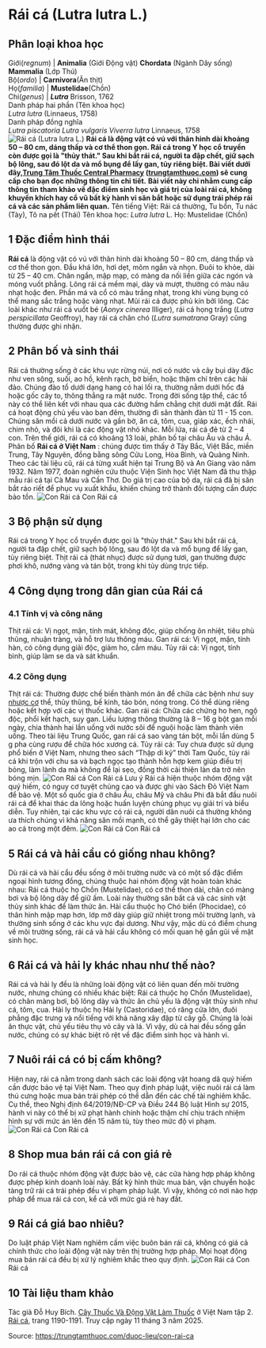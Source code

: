 # Rái cá (Lutra lutra L.)

Phân loại khoa học   
---  
Giới(_regnum_) |  **Animalia** (Giới Động vật) **Chordata** (Ngành Dây sống) **Mammalia** (Lớp Thú)  
Bộ(_ordo_) |  **Carnivora**(Ăn thịt)  
Họ(_familia_) |  **Mustelidae**(Chồn)  
Chi(_genus_) |  _**Lutra**_ Brisson, 1762  
Danh pháp hai phần (Tên khoa học)   
_Lutra lutra_ (Linnaeus, 1758)  
Danh pháp đồng nghĩa   
_Lutra piscatoria_ _Lutra vulgaris_ _Viverra lutra_ Linnaeus, 1758  
![Rái cá \(Lutra lutra L.\)](https://trungtamthuoc.com/images/others/con-rai-ca-1-6412.jpg)
**Rái cá là động vật có vú với thân hình dài khoảng 50 – 80 cm, dáng thấp và cơ thể thon gọn. Rái cá trong Y học cổ truyền còn được gọi là "thủy thát." Sau khi bắt rái cá, người ta đập chết, giữ sạch bộ lông, sau đó lột da và mổ bụng để lấy gan, tủy riêng biệt. Bài viết dưới đây,[Trung Tâm Thuốc Central Pharmacy](https://trungtamthuoc.com/ "Trung Tâm Thuốc Central Pharmacy") ([trungtamthuoc.com](https://trungtamthuoc.com/ "trungtamthuoc.com")) sẽ cung cấp cho bạn đọc những thông tin chi tiết.**
**Bài viết này chỉ nhằm cung cấp thông tin tham khảo về đặc điểm sinh học và giá trị của loài rái cá, không khuyến khích hay cổ vũ bất kỳ hành vi săn bắt hoặc sử dụng trái phép rái cá và các sản phẩm liên quan.**
Tên tiếng Việt: Rái cá thường, Tu bổn, Tu nác (Tày), Tô na pết (Thái)
Tên khoa học: _Lutra lutra_ L.
Họ: Mustelidae (Chồn)
##  1 Đặc điểm hình thái
**Rái cá** là động vật có vú với thân hình dài khoảng 50 – 80 cm, dáng thấp và cơ thể thon gọn. Đầu khá lớn, hơi dẹt, mõm ngắn và nhọn. Đuôi to khỏe, dài từ 25 – 40 cm. Chân ngắn, mập mạp, có màng da nối liền giữa các ngón và móng vuốt phẳng. Lông rái cá mềm mại, dày và mượt, thường có màu nâu nhạt hoặc đen. Phần má và cổ có màu trắng nhạt, trong khi vùng bụng có thể mang sắc trắng hoặc vàng nhạt. Mũi rái cá được phủ kín bởi lông.
Các loài khác như rái cá vuốt bé (_Aonyx cinerea_ Illiger), rái cá họng trắng (_Lutra perspicillata_ Geoffroy), hay rái cá chân chó (_Lutra sumatrana_ Gray) cũng thường được ghi nhận.
##  2 Phân bố và sinh thái
Rái cá thường sống ở các khu vực rừng núi, nơi có nước và cây bụi dày đặc như ven sông, suối, ao hồ, kênh rạch, bờ biển, hoặc thậm chí trên các hải đảo. Chúng đào tổ dưới dạng hang có hai lối ra, thường nằm dưới hốc đá hoặc gốc cây to, thông thẳng ra mặt nước. Trong đời sống tập thể, các tổ này có thể liên kết với nhau qua các đường hầm chằng chịt dưới mặt đất.
Rái cá hoạt động chủ yếu vào ban đêm, thường đi săn thành đàn từ 11 - 15 con. Chúng săn mồi cả dưới nước và gần bờ, ăn cá, tôm, cua, giáp xác, ếch nhái, chim nhỏ, và đôi khi là các động vật nhỏ khác. Mỗi lứa, rái cá đẻ từ 2 – 4 con. Trên thế giới, rái cá có khoảng 13 loài, phân bố tại châu Âu và châu Á. 
Phân bố **Rái cá ở Việt Nam** : chúng được tìm thấy ở Tây Bắc, Việt Bắc, miền Trung, Tây Nguyên, đồng bằng sông Cửu Long, Hòa Bình, và Quảng Ninh.
Theo các tài liệu cũ, rái cá từng xuất hiện tại Trung Bộ và An Giang vào năm 1932. Năm 1977, đoàn nghiên cứu thuộc Viện Sinh học Việt Nam đã thu thập mẫu rái cá tại Cà Mau và Cần Thơ. Do giá trị cao của bộ da, rái cá đã bị săn bắt ráo riết để phục vụ xuất khẩu, khiến chúng trở thành đối tượng cần được bảo tồn.
![Con Rái cá](https://trungtamthuoc.com/images/item/Con-rai-ca-2.jpg) Con Rái cá
##  3 Bộ phận sử dụng
Rái cá trong Y học cổ truyền được gọi là "thủy thát." Sau khi bắt rái cá, người ta đập chết, giữ sạch bộ lông, sau đó lột da và mổ bụng để lấy gan, tủy riêng biệt. Thịt rái cá (thát nhục) được sử dụng tươi, gan thường được phơi khô, nướng vàng và tán bột, trong khi tủy dùng trực tiếp.
##  4 Công dụng trong dân gian của Rái cá
### 4.1 Tính vị và công năng
Thịt rái cá: Vị ngọt, mặn, tính mát, không độc, giúp chống ôn nhiệt, tiêu phù thũng, nhuận tràng, và hỗ trợ lưu thông máu.
Gan rái cá: Vị ngọt, mặn, tính hàn, có công dụng giải độc, giảm ho, cầm máu.
Tủy rái cá: Vị ngọt, tính bình, giúp làm se da và sát khuẩn.
### 4.2 Công dụng
Thịt rái cá: Thường được chế biến thành món ăn để chữa các bệnh như suy [nhược cơ](https://trungtamthuoc.com/bai-viet/chan-doan-va-dieu-tri-nhuoc-co "nhược cơ") thể, thủy thũng, bế kinh, táo bón, nóng trong. Có thể dùng riêng hoặc kết hợp với các vị thuốc khác.
Gan rái cá: Chữa các chứng ho hen, ngộ độc, phổi kết hạch, suy gan. Liều lượng thông thường là 8 – 16 g bột gan mỗi ngày, chia thành hai lần uống với nước sôi để nguội hoặc làm thành viên uống. Theo tài liệu Trung Quốc, gan rái cá sao vàng tán bột, mỗi lần dùng 5 g pha cùng rượu để chữa hóc xương cá.
Tủy rái cá: Tuy chưa được sử dụng phổ biến ở Việt Nam, nhưng theo sách “Thập di kỷ” thời Tam Quốc, tủy rái cá khi trộn với chu sa và bạch ngọc tạo thành hỗn hợp kem giúp điều trị bỏng, làm lành da mà không để lại sẹo, đồng thời cải thiện làn da trở nên bóng mịn.
![Con Rái cá](https://trungtamthuoc.com/images/item/Con-rai-ca-3.jpg) Con Rái cá
Lưu ý
Rái cá hiện thuộc nhóm động vật quý hiếm, có nguy cơ tuyệt chủng cao và được ghi vào Sách Đỏ Việt Nam để bảo vệ. Một số quốc gia ở châu Âu, châu Mỹ và châu Phi đã bắt đầu nuôi rái cá để khai thác da lông hoặc huấn luyện chúng phục vụ giải trí và biểu diễn. Tuy nhiên, tại các khu vực có rái cá, người dân nuôi cá thường không ưa thích chúng vì khả năng săn mồi mạnh, có thể gây thiệt hại lớn cho các ao cá trong một đêm.
![Con Rái cá](https://trungtamthuoc.com/images/item/Con-rai-ca-4.jpg) Con Rái cá
##  5 Rái cá và hải cẩu có giống nhau không?
Dù rái cá và hải cẩu đều sống ở môi trường nước và có một số đặc điểm ngoại hình tương đồng, chúng thuộc hai nhóm động vật hoàn toàn khác nhau:
Rái cá thuộc họ Chồn (Mustelidae), có cơ thể thon dài, chân có màng bơi và bộ lông dày để giữ ấm. Loài này thường săn bắt cá và các sinh vật thủy sinh khác để làm thức ăn.
Hải cẩu thuộc họ Chó biển (Phocidae), có thân hình mập mạp hơn, lớp mỡ dày giúp giữ nhiệt trong môi trường lạnh, và thường sinh sống ở các khu vực đại dương.
Như vậy, mặc dù có điểm chung về môi trường sống, rái cá và hải cẩu không có mối quan hệ gần gũi về mặt sinh học.
##  6 Rái cá và hải ly khác nhau như thế nào?
Rái cá và hải ly đều là những loài động vật có liên quan đến môi trường nước, nhưng chúng có nhiều khác biệt:
Rái cá thuộc họ Chồn (Mustelidae), có chân màng bơi, bộ lông dày và thức ăn chủ yếu là động vật thủy sinh như cá, tôm, cua.
Hải ly thuộc họ Hải ly (Castoridae), có răng cửa lớn, đuôi phẳng đặc trưng và nổi tiếng với khả năng xây đập từ cây gỗ. Chúng là loài ăn thực vật, chủ yếu tiêu thụ vỏ cây và lá.
Vì vậy, dù cả hai đều sống gần nước, chúng có sự khác biệt rõ rệt về đặc điểm sinh học và hành vi.
##  7 Nuôi rái cá có bị cấm không?
Hiện nay, rái cá nằm trong danh sách các loài động vật hoang dã quý hiếm cần được bảo vệ tại Việt Nam. Theo quy định pháp luật, việc nuôi rái cá làm thú cưng hoặc mua bán trái phép có thể dẫn đến các chế tài nghiêm khắc. Cụ thể, theo Nghị định 64/2019/NĐ-CP và Điều 244 Bộ luật Hình sự 2015, hành vi này có thể bị xử phạt hành chính hoặc thậm chí chịu trách nhiệm hình sự với mức án lên đến 15 năm tù, tùy theo mức độ vi phạm.
![Con Rái cá](https://trungtamthuoc.com/images/item/Con-rai-ca-5.jpg) Con Rái cá
##  8 Shop mua bán rái cá con giá rẻ 
Do rái cá thuộc nhóm động vật được bảo vệ, các cửa hàng hợp pháp không được phép kinh doanh loài này. Bất kỳ hình thức mua bán, vận chuyển hoặc tàng trữ rái cá trái phép đều vi phạm pháp luật. Vì vậy, không có nơi nào hợp pháp để mua rái cá con, kể cả với mức giá rẻ hay đắt.
##  9 Rái cá giá bao nhiêu?
Do luật pháp Việt Nam nghiêm cấm việc buôn bán rái cá, không có giá cả chính thức cho loài động vật này trên thị trường hợp pháp. Mọi hoạt động mua bán rái cá đều bị xử lý nghiêm khắc theo quy định.
![Con Rái cá](https://trungtamthuoc.com/images/item/Con-rai-ca-6.jpg) Con Rái cá
##  10 Tài liệu tham khảo
Tác giả Đỗ Huy Bích. [Cây Thuốc Và Động Vật Làm Thuốc](https://trungtamthuoc.com/bai-viet/doc-online-va-tai-mien-phi-pdf-sach-cay-thuoc-va-dong-vat-lam-thuoc-o-viet-nam "Cây Thuốc Và Động Vật Làm Thuốc") ở Việt Nam tập 2. [Rái cá](https://trungtamthuoc.com/upload/pdf/cay-thuoc-va-dong-vat-lam-thuoc-tap-2-trungtamthuoc.com.pdf), trang 1190-1191. Truy cập ngày 11 tháng 3 năm 2025.


Source: https://trungtamthuoc.com/duoc-lieu/con-rai-ca
